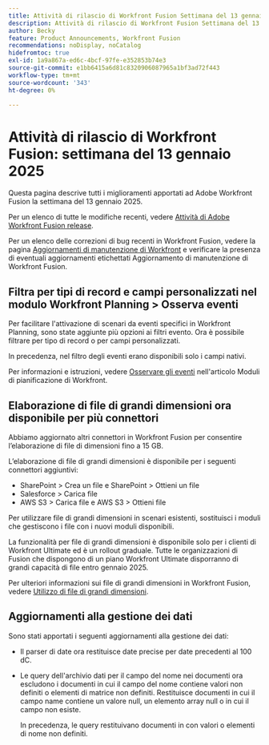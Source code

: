 ```yaml
---
title: Attività di rilascio di Workfront Fusion Settimana del 13 gennaio 2025
description: Attività di rilascio di Workfront Fusion Settimana del 13 gennaio 2025
author: Becky
feature: Product Announcements, Workfront Fusion
recommendations: noDisplay, noCatalog
hidefromtoc: true
exl-id: 1a9a867a-ed6c-4bcf-97fe-e352853b74e3
source-git-commit: e1bb6415a6d81c8320906087965a1bf3ad72f443
workflow-type: tm+mt
source-wordcount: '343'
ht-degree: 0%

---
```


# Attività di rilascio di Workfront Fusion: settimana del 13 gennaio 2025

Questa pagina descrive tutti i miglioramenti apportati ad Adobe Workfront Fusion la settimana del 13 gennaio 2025.

Per un elenco di tutte le modifiche recenti, vedere [Attività di Adobe Workfront Fusion release](/help/workfront-fusion/fusion-product-releases/fusion-release-activity.md).

Per un elenco delle correzioni di bug recenti in Workfront Fusion, vedere la pagina [Aggiornamenti di manutenzione di Workfront](https://experienceleague.adobe.com/en/docs/workfront-known-issues/releases/current-updates) e verificare la presenza di eventuali aggiornamenti etichettati Aggiornamento di manutenzione di Workfront Fusion.

## Filtra per tipi di record e campi personalizzati nel modulo Workfront Planning > Osserva eventi

Per facilitare l&#39;attivazione di scenari da eventi specifici in Workfront Planning, sono state aggiunte più opzioni ai filtri evento. Ora è possibile filtrare per tipo di record o per campi personalizzati.

In precedenza, nel filtro degli eventi erano disponibili solo i campi nativi.

Per informazioni e istruzioni, vedere [Osservare gli eventi](/help/workfront-fusion/references/apps-and-modules/adobe-connectors/workfront-planning-modules.md#watch-events) nell&#39;articolo Moduli di pianificazione di Workfront.

## Elaborazione di file di grandi dimensioni ora disponibile per più connettori

Abbiamo aggiornato altri connettori in Workfront Fusion per consentire l’elaborazione di file di dimensioni fino a 15 GB.

L’elaborazione di file di grandi dimensioni è disponibile per i seguenti connettori aggiuntivi:

* SharePoint > Crea un file e SharePoint > Ottieni un file
* Salesforce > Carica file
* AWS S3 > Carica file e AWS S3 > Ottieni file

Per utilizzare file di grandi dimensioni in scenari esistenti, sostituisci i moduli che gestiscono i file con i nuovi moduli disponibili.

La funzionalità per file di grandi dimensioni è disponibile solo per i clienti di Workfront Ultimate ed è un rollout graduale. Tutte le organizzazioni di Fusion che dispongono di un piano Workfront Ultimate disporranno di grandi capacità di file entro gennaio 2025.

Per ulteriori informazioni sui file di grandi dimensioni in Workfront Fusion, vedere [Utilizzo di file di grandi dimensioni](/help/workfront-fusion/references/scenarios/fusion-large-files.md).


## Aggiornamenti alla gestione dei dati

Sono stati apportati i seguenti aggiornamenti alla gestione dei dati:

* Il parser di date ora restituisce date precise per date precedenti al 100 dC.
* Le query dell&#39;archivio dati per il campo del nome nei documenti ora escludono i documenti in cui il campo del nome contiene valori non definiti o elementi di matrice non definiti. Restituisce documenti in cui il campo name contiene un valore null, un elemento array null o in cui il campo non esiste.

  In precedenza, le query restituivano documenti in con valori o elementi di nome non definiti.

